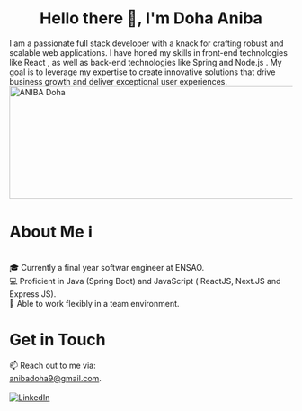 <h1 align="center">Hello there 👋, I'm Doha Aniba </h1>

I am a passionate full stack developer with a knack for crafting robust and scalable web applications. I have honed my skills in front-end technologies like React , as well as back-end technologies like Spring and Node.js . My goal is to leverage my expertise to create innovative solutions that drive business growth and deliver exceptional user experiences.
  <img src="https://www.canva.com/design/DAGMg9IWZtw/g_yKbMVUzLz8hAq1RrDH_g/edit" alt="ANIBA Doha" border="0" style="width:1200px;height:200px;">


 # About Me ℹ️
<br>    🎓 Currently a final year softwar engineer at ENSAO.<br>    💻 Proficient in Java (Spring Boot) and JavaScript ( ReactJS, Next.JS and Express JS).<br>    🌱 Able to work flexibly in a team environment.<br> 


 # Get in Touch 


📫 Reach out to me via:<br>
anibadoha9@gmail.com.<br>
<br>
[![LinkedIn](https://img.shields.io/badge/LinkedIn-%230077B5.svg?logo=linkedin&logoColor=white)](https://linkedin.com/in/https://linkedin.com/in/https://www.linkedin.com/in/doha-aniba-ba0336210/) 










